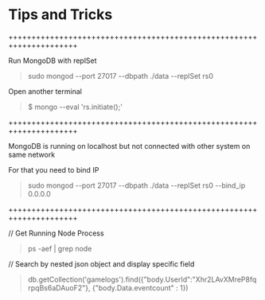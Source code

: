 # Tips and Tricks
+++++++++++++++++++++++++++++++++++++++++++++++++++++++++++++++++++++

Run MongoDB with replSet 

> sudo mongod --port 27017 --dbpath ./data --replSet rs0

Open another terminal 

> $ mongo --eval 'rs.initiate();'

+++++++++++++++++++++++++++++++++++++++++++++++++++++++++++++++++++++

MongoDB is running on localhost but not connected with other system on same network 

For that you need to bind IP

> sudo mongod --port 27017 --dbpath ./data --replSet rs0 --bind_ip 0.0.0.0

+++++++++++++++++++++++++++++++++++++++++++++++++++++++++++++++++++++

// Get Running Node Process 
> ps -aef | grep node

// Search by nested json object and display specific field
> db.getCollection('gamelogs').find({"body.UserId":"Xhr2LAvXMreP8fqrpqBs6aDAuoF2"}, {"body.Data.eventcount" : 1})

